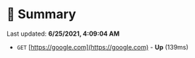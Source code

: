 # 📖 Summary
Last updated: **6/25/2021, 4:09:04 AM**

- `GET` [https://google.com](https://google.com) - **Up** (139ms)
